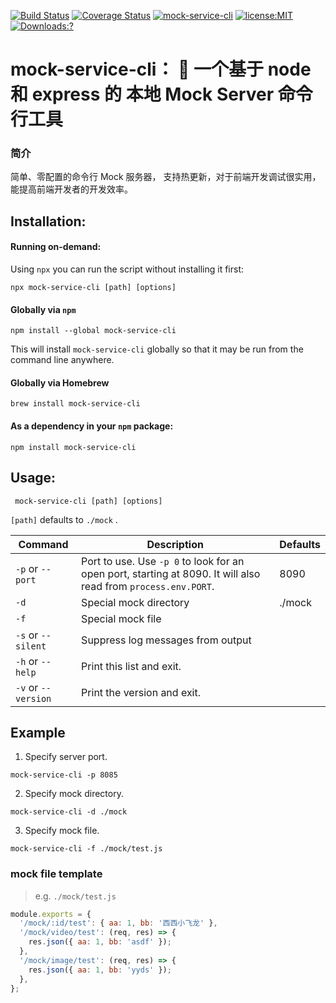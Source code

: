 [![Build Status](https://travis-ci.org/chandq/mock-service-cli.svg?branch=master)](https://travis-ci.org/chandq/mock-service-cli)
[![Coverage Status](https://coveralls.io/repos/github/chandq/mock-service-cli/badge.svg?branch=master)](https://coveralls.io/github/chandq/mock-service-cli?branch=master)
[![mock-service-cli](https://img.shields.io/npm/v/mock-service-cli.svg)](https://www.npmjs.com/package/mock-service-cli)
[![license:MIT](https://img.shields.io/npm/l/vue.svg?sanitize=true)](https://www.npmjs.com/package/mock-service-cli#license)
[![Downloads:?](https://img.shields.io/npm/dm/mock-service-cli.svg?sanitize=true)](https://npmcharts.com/compare/mock-service-cli?minimal=true)

# mock-service-cli： 🦅 一个基于 node 和 express 的 本地 Mock Server 命令行工具

### 简介

简单、零配置的命令行 Mock 服务器， 支持热更新，对于前端开发调试很实用，能提高前端开发者的开发效率。

## Installation:

#### Running on-demand:

Using `npx` you can run the script without installing it first:

    npx mock-service-cli [path] [options]

#### Globally via `npm`

    npm install --global mock-service-cli

This will install `mock-service-cli` globally so that it may be run from the command line anywhere.

#### Globally via Homebrew

    brew install mock-service-cli

#### As a dependency in your `npm` package:

    npm install mock-service-cli

## Usage:

     mock-service-cli [path] [options]

`[path]` defaults to `./mock` .

| Command             | Description                                                                                                    | Defaults |
| ------------------- | -------------------------------------------------------------------------------------------------------------- | -------- |
| `-p` or `--port`    | Port to use. Use `-p 0` to look for an open port, starting at 8090. It will also read from `process.env.PORT`. | 8090     |
| `-d`                | Special mock directory                                                                                         | ./mock   |
| `-f`                | Special mock file                                                                                              |          |
| `-s` or `--silent`  | Suppress log messages from output                                                                              |          |
| `-h` or `--help`    | Print this list and exit.                                                                                      |          |
| `-v` or `--version` | Print the version and exit.                                                                                    |          |

## Example

1. Specify server port.

`mock-service-cli -p 8085`

2. Specify mock directory.

`mock-service-cli -d ./mock`

3. Specify mock file.

`mock-service-cli -f ./mock/test.js`

### mock file template

> e.g. `./mock/test.js`
```javascript
module.exports = {
  '/mock/:id/test': { aa: 1, bb: '西西小飞龙' },
  '/mock/video/test': (req, res) => {
    res.json({ aa: 1, bb: 'asdf' });
  },
  '/mock/image/test': (req, res) => {
    res.json({ aa: 1, bb: 'yyds' });
  },
};
```

